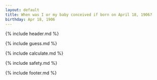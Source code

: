 ```yaml
---
layout: default
title: When was I or my baby conceived if born on April 18, 1906?
birthday: Apr 18, 1906
---
```


{% include header.md %}

{% include guess.md %}

{% include calculate.md %}

{% include safety.md %}

{% include footer.md %}



